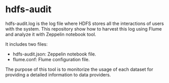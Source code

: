 # hdfs-audit

hdfs-audit.log is the log file where HDFS stores all the interactions of users
with the system. This repository show how to harvest this log using Flume and
analyze it with Zeppelin notebook tool.

It includes two files:
* hdfs-audit.json: Zeppelin notebook file.
* flume.conf: Flume configuration file.

The purpose of this tool is to monitorize the usage of each dataset for providing
a detailed information to data providers.
